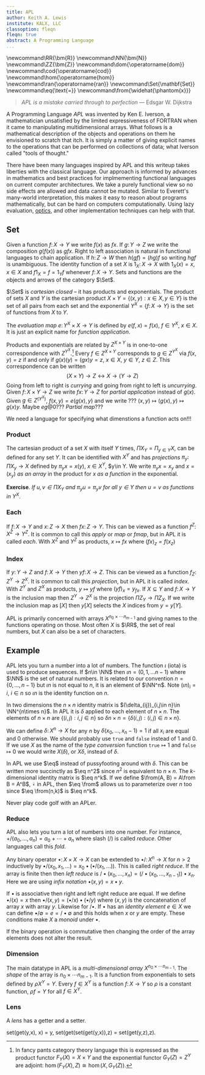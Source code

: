```yaml
---
title: APL
author: Keith A. Lewis
institute: KALX, LLC
classoption: fleqn
fleqn: true
abstract: A Programming Language
...
```


\newcommand\RR{\bm{R}}
\newcommand\NN{\bm{N}}
\newcommand\ZZ{\bm{Z}}
\newcommand\dom{\operatorname{dom}}
\newcommand\cod{\operatorname{cod}}
\newcommand\hom{\operatorname{hom}}
\newcommand\ran{\operatorname{ran}}
\newcommand\Set{\mathbf{Set}}
\newcommand\eq{\text{$=$}}
\newcommand\from{\widehat{\phantom{x}}}


> _APL is a mistake carried through to perfection_ &mdash; Edsgar W. Dijkstra

A Programming Language _APL_ was invented by Ken E. Iverson, a mathematician
unsatisfied by the limited expressiveness of FORTRAN when it came to manipulating
multidimensional arrays. What follows is a mathematical description of
the objects and operations on them he envisioned to scratch that itch.
It is simply a matter of giving explicit names to the operations that can be
performed on collections of data; what Iverson called "tools of thought."

There have been many languages inspired by APL and this writeup takes
liberties with the classical language.  Our approach is informed by
advances in mathematics and best practices for implmementing functional
languages on current computer architectures. 
We take a purely functional view so no side effects are allowed and data cannot
be mutated.  Similar to Everett's many-world interpretation, this makes
it easy to reason about programs mathematically, but can be hard on
computers computationally.  Using lazy evaluation, [optics](optics.html), and
other implementation techniques can help with that.

## Set

Given a function $f\colon X\to Y$ we write $f(x)$ as $fx$.  If $g\colon
Y\to Z$ we write the composition $g(f(x))$ as $gfx$.  Right to left
association is natural in functional languages to chain application. If
$h\colon Z\to W$ then $h(gf) = (hg)f$ so writing $hgf$ is unambiguous. The
identity function of a set $X$ is $1_X\colon X\to X$ with $1_X(x) =
x$, $x\in X$ and $f1_X = f = 1_Yf$ whenever $f\colon X\to Y$.  Sets and
functions are the objects and arrows of the category $\Set$.

$\Set$ is _cartesian closed_ &ndash; it has products and exponentials.
The product of sets $X$ and $Y$ is the cartesian product
$X\times Y = \{(x,y):x\in X, y\in Y\}$ is the set of all pairs from each set
and the exponential $Y^X = \{f\colon X\to Y\}$ is the set of functions
from $X$ to $Y$.

The _evaluation map_ $e\colon Y^X \times X\to Y$ is defined by
$e(f,x) = f(x)$, $f\in Y^X$, $x\in X$. It is just an explicit
name for _function application_.

Products and exponentials are related by $Z^{X\times Y}$ is in one-to-one
correspondence with $Z^{Y^X}$.[^1] Every $f\in Z^{X\times Y}$ corresponds
to $g\in Z^{Y^X}$ via $f(x,y) = z$ if and only if $g(x)(y) = (gx)y = z$,
$x\in X$, $y\in Y$, $z\in Z$.
This correspondence can be written
$$
	(X\times Y)\to Z \leftrightarrow X\to(Y\to Z)
$$
Going from left to right is _currying_ and going from right to left
is _uncurrying_. Given $f\colon X\times Y\to Z$ we write $fx\colon Y\to Z$
for _partial application_ instead of $g(x)$.
Given $g\in Z^(Y^X)$, $f(x,y) = e(g(x),y)$ and
we write  ??? $(x,y)\mapsto (g(x),y)\mapsto g(x)y$.
Maybe $eg@0$??? _Partial map_???

We need a language for specifying what dimenstions a function acts on!!!

### Product

The cartesian product of a set $X$ with itself $Y$ times,
$\Pi X_Y = \Pi_{y\in Y} X$, can be defined for any set $Y$.
It can be identified with $X^Y$ and has
_projections_ $\pi_y\colon \Pi X_y\to X$
defined by $\pi_y x = x(y)$, $x\in X^Y$, $y\in Y. We write $\pi_y x = x_y$
and $x = (x_y)$ _as an array_ in the product for $x$ _as a function_
in the exponential.

__Exercise__. _If $u,v\in\Pi X_Y$ and $\pi_y u = \pi_y v$ for
all $y\in Y$ then $u = v$ as functions in $Y^X$_.

[^1]: In fancy pants category theory language this is expressed as
the product functor $F_Y(X) = X\times Y$ and the exponential functor
$G_Y(Z) = Z^Y$ are adjoint: $\hom(F_Y(X),Z)\cong\hom(X,G_Y(Z))$.

### Each

If $f\colon X\to Y$ and $x\colon Z\to X$ then $fx\colon Z\to Y$.
This can be viewed as a function $f^Z\colon X^Z\to Y^Z$.
It is common to call this _apply_ or _map_ or _fmap_, but in APL
it is called _each_. With $X^Z$ and $Y^Z$ as products,
$x\mapsto fx$ where $(fx)_z = f(x_z)$

### Index

If $y\colon Y\to Z$ and $f\colon X\to Y$ then $yf\colon X\to Z$.
This can be viewed as a function $f_Z\colon Z^Y\to Z^X$.  It is
common to call this _projection_, but in APL it is called _index_.
With $Z^Y$ and $Z^X$ as products, $y\mapsto yf$ where $(yf)_x = y_{fx}$.
If $X\subseteq Y$ and $f\colon X\to Y$ is the inclusion map
then $Z^Y\to Z^X$ is the projection $\Pi Z_Y\to \Pi Z_X$.
If we write the inclusion map as $[X]$ then $y[X]$ selects
the $X$ indices from $y = y[Y]$.

APL is primarily concerned with arrays $X^{n_0\times\cdots n_{m-1}}$
and giving names to the functions operating on those.
Most often $X$ is $\RR$, the set of real numbers,
but $X$ can also be a set of characters.

## Example

APL lets you turn a number into a lot of numbers.  The function $\iota$
(iota) is used to produce sequences. If $n\in \NN$ then $\iota n = (0,
1, \ldots n-1)$ where $\NN$ is the set of natural numbers. It
is related to our convention $n = \{0,\ldots, n-1\}$ but
$\iota n$ is not equal to $n$, it is an element of $\NN^n$.
Note $(\iota n)_i = i$, $i\in n$ so $\iota n$ is the identity function
on $n$.

In two dimensions the $n\times n$ identity matrix is
$(\delta_{ij})_{i,j\in n}\in \NN^{n\times n}$. In APL
it is $\delta$ applied to each element of $n\times n$.
The elements of $n\times n$ are $\{(i,j):i,j\in n\}$ so
$\delta n\times n = \{\delta(i,j):(i,j)\in n\times n\}$.

We can define $\delta\colon X^n\to X$ for any $n$
by $\delta(x_0,\ldots,x_n-1) = 1$ if all $x_i$ are equal and $0$ otherwise.
We should probably use `true` and `false` instead of $1$ and $0$.
If we use $X$ as the name of the _type conversion_ function
`true`$\mapsto 1$ and `false`$\mapsto 0$
we would write $X(\delta)$, or $X\delta$, instead of $\delta$.

In APL we use $\eq$ instead of pussyfooting around with $\delta$.
This can be written more succinctly
as $\eq n^2$ since $n^2$ is equivalent to $n\times n$.
The $k$-dimensional identity matrix is $\eq n^k$. If we
define $\from(A, B) = A\from B = A^B$, ⍣ in APL,
then $\eq \from$ allows us to parameterize over $n$ too since
$\eq \from(n,k)$ is $\eq n^k$.

Never play code golf with an APLer.

### Reduce

APL also lets you turn a lot of numbers into one number.
For instance, $+/(a_0,\ldots,a_n) = a_0 + \cdots + a_n$
where slash ($/$) is called _reduce_. Other languages
call this _fold_.

Any binary operator $\bullet\colon X\times X\to X$ can
be extended to
$\bullet/\colon X^n\to X$ for $n > 2$
inductively by $\bullet/(x_0, x_1, \ldots) = x_0 \bullet (\bullet/(x_1, \dots))$.
This is called _right reduce_. If the array is finite then
then _left reduce_ is $/\bullet(x_0,\ldots,x_n) = (/\bullet(x_0,\ldots,x_{n-1}))\bullet x_n$.
Here we are using _infix notation_ $\bullet(x,y) = x\bullet y$.

If $\bullet$ is associative then right and left right reduce are equal.
If we define $\bullet/(x) = x$ then $\bullet/(x,y) = (\bullet/x)\bullet(\bullet/y)$
where $(x,y)$ is the concatenation of array $x$ with array $y$. Likewise for $/\bullet$.
If $\bullet$ has an _identity element_ $e\in X$ we can define
$\bullet/\emptyset = e = /\bullet\emptyset$
and this holds when $x$ or $y$ are empty. These conditions make $X$ a _monoid_ under $\bullet$.

If the binary operation is commutative then changing the order of the array elements does not alter the result.

### Dimension

The main datatype in APL is a _multi-dimensional array_ $X^{n_0\times\cdots n_{m-1}}$.
The _shape_ of the array is $n_0\times\cdots n_{m-1}$. It is a function from exponentials
to sets defined by $\rho X^Y = Y$.
Every $f\in X^Y$ is a function $f\colon X\to Y$ so $\rho$ is a constant function,
$\rho f = Y$ for all $f\in X^Y$.

### Lens

A _lens_ has a getter and a setter. 

set(get(y,x), x) = y,  set(get(set(get(y,x)),z) = set(get(y,z),z).




